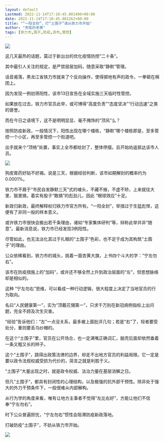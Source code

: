 ```yaml
---
layout: default
Lastmod: 2022-11-14T17:10:45.801406+00:00
date: 2022-11-14T17:10:45.801262+00:00
title: "“一阳全封”，打“土围子”请从铁力市开始"
author: "秃笔的老萧"
tags: [铁力市,围子,防疫,该市,管控]
---
```


![](https://images.weserv.nl/?url=https%3A//mmbiz.qpic.cn/mmbiz_jpg/vD3Zx2PeFibnttsysQyFSoTSALhGHF6utKaZQBf3HPlZBNWtbUk626QYLX4iaWUicI2YJjPejHtBx7SEacicVpMAOA/640%3Fwx_fmt%3Djpeg)

这几天最热的话题，莫过于新出台的优化疫情防控“二十条”。

其中最引人关注的规定，是严禁层层加码，随意采取“静默”管理。

话音甫落，黑龙江省铁力市就来了个反向操作，使得掷地有声的政令，一拳砸在棉团上。

因为发现一例初筛阳性，该市13日宣告在全域实施三天临时性管控。

如果放在过去，铁力市官员此举，或可博得“高度负责”“态度坚决”“行动迅速”之类的褒誉。

而在今日之语境下，这不是明明显显、毫不掩饰的“顶风”么？

按照防疫新政，一般情况下，阳性出现在哪个楼栋，“静默”哪个楼栋即是，至多管控一个小区，再至多管控一个街道吧。

出手就来个“顶格”处置，事实上全市都给封了，整体停摆。且开始劝返抵达该市人员。

![](https://images.weserv.nl/?url=https%3A//mmbiz.qpic.cn/mmbiz_png/vD3Zx2PeFibnttsysQyFSoTSALhGHF6utQ2WXuJQ4HLls1LTcxW1yyHzqcSFNIYmWkmCLzJMsLniaBeKxdlsiaayA/640%3Fwx_fmt%3Dpng)

狗皮膏药好贴不好揭。说是三天，根据经验判断，该市如期解封的概率约为0.0001%。

铁力市不屑于“市民自发静默三天”式的噱头，不藏不掖，不虚不矫，上来就往大里、狠里搞，着实有股子“敢搞”的彪劲儿，因此 “眼球效应”十足。

新政归新政，最终解释权归铁力市官方所有。“一阳全封”，举措过于生猛彪悍，这便有了非同一般的样本意义。

或许铁力市很快会搬出若干条理由，诸如“专家集体研判”等，辩称此举并非“随意”。最新消息说，铁力市已经发现3例阳性。

尽管如此，也无法淡化其过于扎眼的“土围子”色彩，也不足于成为其构筑“土围子”的理由。

公众依稀看到，铁力市的城头，挑着一面杏黄大旗，上书四个斗大的字：“宁左勿右”。

该市在防疫措施上的“加码”，或许还不够全然上升到政治层面的“左”，但思想脉络却是相似的。

这种 “宁左勿右”思维，可以看成一种行动逻辑，很大程度上决定了当地官员的行为取向。

名曰“人民健康第一”，实为“顶戴花翎第一”，只求千万别在新冠病例指标上出问题，完全不顾及次生灾害。

“经验”告诉他们：“左”一点没关系，最多被上面批评几句；若是“右”了，轻者要受处分，重则要丢乌纱帽的。

在这个“土围子”里，官员在公开场合，也一定满嘴正确词汇，脑壳后面却依然垂着一条又粗又长的辫子。

这个“土围子”，跳得出政策法律的边界，却走不出地方官员的利益局限。它一定是要以政令法规权威受损为代价的，简言之就是利胜于义。

“土围子”大量出现之时，就是政令权威、法治力量在基层消解之日。  

但凡“土围子”，都具有封闭性的心理结构，以及极强的抗外部干预性。除非处于强大的外力干预条件下，一般很难从内部解构。

从行为学的角度来看，唯有让地方主事者不觉得“左比右好”，方能让他们不信奉“宁左勿右”。

时下公众普遍担忧，“宁左勿右”惯性会阻滞防疫新政落地。

打破防疫“土围子”，不妨从铁力市开始。

![](https://images.weserv.nl/?url=https%3A//mmbiz.qpic.cn/mmbiz_jpg/vD3Zx2PeFibm09V0U47y8wo5vUYY0ANMrfiaqFuQ9Y19dg342Bib9T54UgphJa6NlbNTmdXOWrMlK4zibRPccIENUA/640%3Fwx_fmt%3Djpeg)

